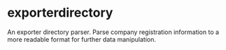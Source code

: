 # exporterdirectory
An exporter directory parser. Parse company registration information to a more readable format for further data manipulation.
